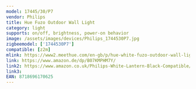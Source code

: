```yaml
---
model: 17445/30/P7
vendor: Philips
title: Hue Fuzo Outdoor Wall Light
category: light
supports: on/off, brightness, power-on behavior
image: /assets/images/devices/Philips_1744530P7.jpg
zigbeemodel: ['1744530P7']
compatible: [z2m]
mlink: https://www2.meethue.com/en-gb/p/hue-white-fuzo-outdoor-wall-light/1744530P7
link: https://www.amazon.de/dp/B07KMPHM7Y/
link2: https://www.amazon.co.uk/Philips-White-Lantern-Black-Compatible/dp/B07KMPHM7Y/
link3: 
EAN: 8718696170625
---
```

